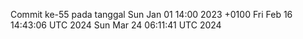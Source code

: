 Commit ke-55 pada tanggal Sun Jan 01 14:00 2023 +0100
Fri Feb 16 14:43:06 UTC 2024
Sun Mar 24 06:11:41 UTC 2024
